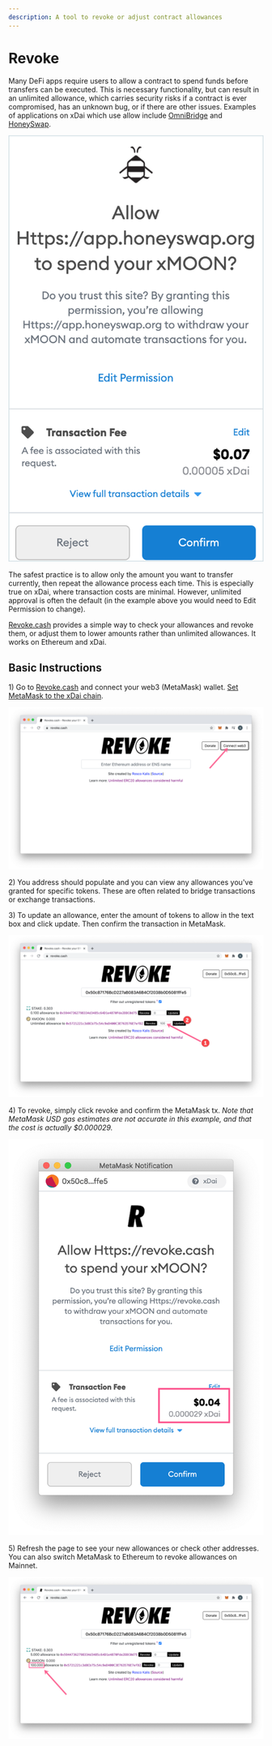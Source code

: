 ```yaml
---
description: A tool to revoke or adjust contract allowances
---
```


# Revoke

Many DeFi apps require users to allow a contract to spend funds before transfers can be executed. This is necessary functionality, but can result in an unlimited allowance, which carries security risks if a contract is ever compromised, has an unknown bug, or if there are other issues. Examples of applications on xDai which use allow include [OmniBridge](https://omni.xdaichain.com/) and [HoneySwap](https://app.honeyswap.org/#/swap).

![Honeyswap allow example](../../.gitbook/assets/approve-example%20%282%29.png)

The safest practice is to allow only the amount you want to transfer currently, then repeat the allowance process each time. This is especially true on xDai, where transaction costs are minimal. However, unlimited approval is often the default \(in the example above you would need to Edit Permission to change\).

[Revoke.cash](https://revoke.cash/) provides a simple way to check your allowances and revoke them, or adjust them to lower amounts rather than unlimited allowances. It works on Ethereum and xDai.

## Basic Instructions

1\) Go to [Revoke.cash](https://revoke.cash) and connect your web3 \(MetaMask\) wallet. [Set MetaMask to the xDai chain](../wallets/metamask/metamask-setup.md).

![Connect your wallet](../../.gitbook/assets/revoke1.png)

2\) You address should populate and you can view any allowances you've granted for specific tokens. These are often related to bridge transactions or exchange transactions.

3\) To update an allowance, enter the amount of tokens to allow in the text box and click update. Then confirm the transaction in MetaMask.

![Updating an unlimited allowances to a smaller amount](../../.gitbook/assets/revoke2.png)

4\) To revoke, simply click revoke and confirm the MetaMask tx. _Note that MetaMask USD gas estimates are not accurate in this example, and that the cost is actually $0.000029._

![](../../.gitbook/assets/revoke3.png)

5\) Refresh the page to see your new allowances or check other addresses. You can also switch MetaMask to Ethereum to revoke allowances on Mainnet.

![](../../.gitbook/assets/revoke4.png)







